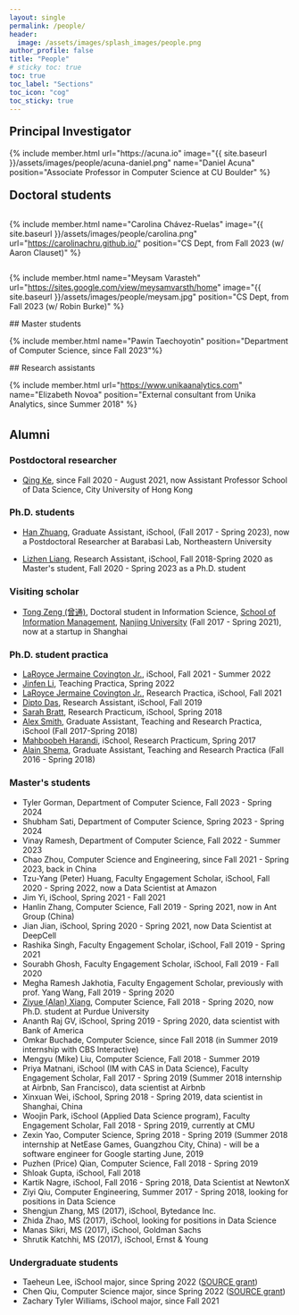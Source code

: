 ```yaml
---
layout: single
permalink: /people/
header:
  image: /assets/images/splash_images/people.png
author_profile: false
title: "People"
# sticky toc: true
toc: true
toc_label: "Sections"
toc_icon: "cog"
toc_sticky: true
---
```


## Principal Investigator

<style>
.container {
  display: flex;
  flex-wrap: wrap; /* This will allow the figures to wrap onto the next line if the container's width is not enough */
  align-items: flex-start;
}
h2 {
  margin-top: 20px;
}
  .author__avatar {
    max-width: 150px;
    max-height: 150px;
    border-radius: 50%;
    width: 100%;
    height: auto;
    display: block;
    margin-left: auto;
    margin-right: auto;
  }

  figcaption {
    /* reset font-family */
    font-family: inherit;
  }

  /* Add styles for figure */
  figure.author__figure {
    max-width: 200px;
    transition: transform 0.3s ease-in-out;
    display: flex;
    flex-direction: column;
    justify-content: center;
    /* add margin to the right of the image */
    margin-right: 30px;
    margin-top: 10px;
    margin-bottom: 10px;
    /*align-items: center;*/
  }

  /* Remove underline from links */
  figure.author__figure a {
    text-decoration: none;
  }

  /* Add styles for figcaption */
  figure.author__figure figcaption {
    text-align: center;
  }

  /* Add hover effect */
  figure.author__figure:hover {
    transform: scale(1.01);
  }

  /* no link underlines */
  .page__content a:not(.btn):hover {
    text-decoration: none;
  }
</style>
<div class="container">
{% include member.html  url="https://acuna.io" image="{{ site.baseurl }}/assets/images/people/acuna-daniel.png" name="Daniel Acuna" position="Associate Professor in Computer Science at CU Boulder" %}
</div>

## Doctoral students

<div class="container">

{% include member.html name="Carolina Chávez-Ruelas" image="{{ site.baseurl }}/assets/images/people/carolina.png" url="https://carolinachru.github.io/" position="CS Dept, from Fall 2023 (w/ Aaron Clauset)" %}

{% include member.html name="Meysam Varasteh" url="https://sites.google.com/view/meysamvarsth/home" image="{{ site.baseurl }}/assets/images/people/meysam.jpg" position="CS Dept, from Fall 2023 (w/ Robin Burke)" %}
</div>
## Master students
<div class="container">

{% include member.html name="Pawin Taechoyotin" position="Department of Computer Science, since Fall 2023"%}

</div>
## Research assistants

<div class="container">

{% include member.html url="https://www.unikaanalytics.com" name="Elizabeth Novoa" position="External consultant from
Unika Analytics, since Summer 2018" %}

</div>

## Alumni

### Postdoctoral researcher

- [Qing Ke](http://qke.github.io/), since Fall 2020 - August 2021, now Assistant Professor
  School of Data Science, City University of Hong Kong

### Ph.D. students

- [Han Zhuang](https://hanzhuangsyr.github.io/), Graduate Assistant, iSchool, (Fall 2017 - Spring 2023), now a
  Postdoctoral Researcher at Barabasi Lab, Northeastern University

- [Lizhen Liang](https://liamliang.github.io/), Research Assistant, iSchool, Fall 2018-Spring 2020 as Master's student,
  Fall 2020 - Spring 2023 as a Ph.D. student

### Visiting scholar

- [Tong Zeng (曾通)](https://scholar.google.com/citations?user=E1HI8OoAAAAJ&hl=en&oi=ao), Doctoral student in
  Information Science,
  [School of Information Management](https://www.nju.edu.cn/EN/7f/7d/c7136a163709/page.htm),
  [Nanjing University](https://www.nju.edu.cn/EN/) (Fall 2017 - Spring 2021), now at a startup in Shanghai

### Ph.D. student practica

- [LaRoyce Jermaine Covington Jr.](https://ljcovingtonjr.github.io/), iSchool, Fall 2021 - Summer 2022
- [Jinfen Li](https://ischool.syr.edu/jinfen-li/), Teaching Practica, Spring 2022
- [LaRoyce Jermaine Covington Jr.](https://ljcovingtonjr.github.io/), Research Practica, iSchool, Fall 2021
- [Dipto Das](https://ischool.syr.edu/people/directories/view/ddas05/), Research Assistant, iSchool, Fall 2019
- [Sarah Bratt](https://ischool.syr.edu/people/directories/view/sebratt/), Research Practicum, iSchool, Spring 2018
- [Alex Smith](https://ischool.syr.edu/people/directories/view/aosmith/), Graduate Assistant, Teaching and Research
  Practica, iSchool (Fall 2017-Spring 2018)
- [Mahboobeh Harandi](https://ischool.syr.edu/people/directories/view/mharandi/),
  iSchool, Research Practicum, Spring 2017
- [Alain Shema](http://alainshema.com), Graduate Assistant, Teaching and Research
  Practica (Fall 2016 - Spring 2018)

### Master's students
- Tyler Gorman,  Department of Computer Science, Fall 2023 - Spring 2024
- Shubham Sati,  Department of Computer Science, Spring 2023 - Spring 2024
- Vinay Ramesh, Department of Computer Science, Fall 2022 - Summer 2023
- Chao Zhou, Computer Science and Engineering, since Fall 2021 - Spring 2023, back in China
- Tzu-Yang (Peter) Huang, Faculty Engagement Scholar, iSchool, Fall 2020 - Spring 2022, now a Data Scientist at Amazon
- Jim Yi, iSchool, Spring 2021 - Fall 2021
- Hanlin Zhang, Computer Science, Fall 2019 - Spring 2021, now in Ant Group (China)
- Jian Jian, iSchool, Spring 2020 - Spring 2021, now Data Scientist at DeepCell
- Rashika Singh, Faculty Engagement Scholar, iSchool, Fall 2019 - Spring 2021
- Sourabh Ghosh, Faculty Engagement Scholar, iSchool, Fall 2019 - Fall 2020
- Megha Ramesh Jakhotia, Faculty Engagement Scholar, previously with prof. Yang Wang, Fall 2019 - Spring 2020
- [Ziyue (Alan) Xiang](http://www.alanshawn.com/), Computer Science, Fall 2018 - Spring 2020, now Ph.D. student at
  Purdue University
- Ananth Raj GV, iSchool, Spring 2019 - Spring 2020, data scientist with Bank of America
- Omkar Buchade, Computer Science, since Fall 2018 (in Summer 2019 internship with CBS Interactive)
- Mengyu (Mike) Liu, Computer Science, Fall 2018 - Summer 2019
- Priya Matnani, iSchool (IM with CAS in Data Science), Faculty Engagement Scholar, Fall 2017 - Spring 2019 (Summer 2018
  internship at Airbnb, San Francisco), data scientist at Airbnb
- Xinxuan Wei, iSchool, Spring 2018 - Spring 2019, data scientist in Shanghai, China
- Woojin Park, iSchool (Applied Data Science program), Faculty Engagement Scholar, Fall 2018 - Spring 2019, currently at
  CMU
- Zexin Yao, Computer Science, Spring 2018 - Spring 2019 (Summer 2018 internship at NetEase Games, Guangzhou City,
  China) - will be a software engineer for Google starting June, 2019
- Puzhen (Price) Qian, Computer Science, Fall 2018 - Spring 2019
- Shloak Gupta, iSchool, Fall 2018
- Kartik Nagre, iSchool, Fall 2016 - Spring 2018, Data Scientist at NewtonX
- Ziyi Qiu, Computer Engineering, Summer 2017 - Spring 2018, looking for positions in Data Science
- Shengjun Zhang, MS (2017), iSchool, Bytedance Inc.
- Zhida Zhao, MS (2017), iSchool, looking for positions in Data Science
- Manas Sikri, MS (2017), iSchool, Goldman Sachs
- Shrutik Katchhi, MS (2017), iSchool, Ernst & Young

### Undergraduate students

- Taeheun Lee, iSchool major, since Spring 2022 ([SOURCE grant](https://research.syr.edu/source/))
- Chen Qiu, Computer Science major, since Spring 2022 ([SOURCE grant](https://research.syr.edu/source/))
- Zachary Tyler Williams, iSchool major, since Fall 2021

